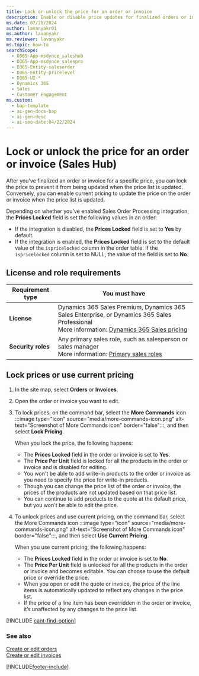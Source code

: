 ```yaml
---
title: Lock or unlock the price for an order or invoice
description: Enable or disable price updates for finalized orders or invoices in Sales Hub, ensuring control over pricing changes.
ms.date: 07/26/2024
author: lavanyakr01
ms.author: lavanyakr
ms.reviewer: lavanyakr
ms.topic: how-to
searchScope:
  - D365-App-msdynce_saleshub
  - D365-App-msdynce_salespro
  - D365-Entity-salesorder
  - D365-Entity-pricelevel
  - D365-UI-*
  - Dynamics 365
  - Sales
  - Customer Engagement
ms.custom:
  - bap-template
  - ai-gen-docs-bap
  - ai-gen-desc
  - ai-seo-date:04/22/2024
---
```

# Lock or unlock the price for an order or invoice (Sales Hub) 

After you've finalized an order or invoice for a specific price, you can lock the price to prevent it from being updated when the price list is updated. Conversely, you can enable current pricing to update the price on the order or invoice when the price list is updated.

Depending on whether you've enabled Sales Order Processing integration, the **Prices Locked** field is set the following values in an order:

- If the integration is disabled, the **Prices Locked** field is set to **Yes** by default.
- If the integration is enabled, the **Prices Locked** field is set to the default value of the `ispricelocked` column in the order table. If the `ispricelocked` column is set to NULL, the value of the field is set to **No**.

## License and role requirements

| Requirement type | You must have |  
|-----------------------|---------|
| **License** | Dynamics 365 Sales Premium, Dynamics 365 Sales Enterprise, or Dynamics 365 Sales Professional <br>More information: [Dynamics 365 Sales pricing](https://dynamics.microsoft.com/sales/pricing/) |
| **Security roles** | Any primary sales role, such as salesperson or sales manager<br>  More information: [Primary sales roles](security-roles-for-sales.md#primary-sales-roles)|

## Lock prices or use current pricing

1. In the site map, select **Orders** or **Invoices**.

2. Open the order or invoice you want to edit.
3. To lock prices, on the command bar, select the **More Commands** icon :::image type="icon" source="media/more-commands-icon.png" alt-text="Screenshot of More Commands icon" border="false":::, and then select **Lock Pricing**.
    
    When you lock the price, the following happens:
      - The **Prices Locked** field in the order or invoice is set to **Yes**.
      - The **Price Per Unit** field is locked for all the products in the order or invoice and is disabled for editing.
      - You won't be able to add write-in products to the order or invoice as you need to specify the price for write-in products.
      - Though you can change the price list of the order or invoice, the prices of the products are not updated based on that price list.
      - You can continue to add products to the quote at the default price, but you won't be able to edit the price.  
4. To unlock prices and use current pricing, on the command bar, select the More Commands icon :::image type="icon" source="media/more-commands-icon.png" alt-text="Screenshot of More Commands icon" border="false":::, and then select **Use Current Pricing**.

    When you use current pricing, the following happens:
    - The **Prices Locked** field in the order or invoice is set to **No**.
    - The **Price Per Unit** field is unlocked for all the products in the order or invoice and becomes editable. You can choose to use the default price or override the price.
    - When you open or edit the quote or invoice, the price of the line items is automatically updated to reflect any changes in the price list.
    - If the price of a line item has been overridden in the order or invoice, it’s unaffected by any changes to the price list. 

[!INCLUDE [cant-find-option](../includes/cant-find-option.md)]

### See also

[Create or edit orders](create-edit-order-sales.md)  
[Create or edit invoices](create-edit-invoice-sales.md)

[!INCLUDE[footer-include](../includes/footer-banner.md)]